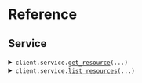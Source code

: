 # Reference
## Service
<details><summary><code>client.service.<a href="src/seed/service/client.py">get_resource</a>(...)</code></summary>
<dl>
<dd>

#### 🔌 Usage

<dl>
<dd>

<dl>
<dd>

```python
from seed import SeedMixedCase
client = SeedMixedCase(base_url="https://yourhost.com/path/to/api", )
client.service.get_resource(resource_id='rsc-xyz', )

```
</dd>
</dl>
</dd>
</dl>

#### ⚙️ Parameters

<dl>
<dd>

<dl>
<dd>

**resource_id:** `str` 
    
</dd>
</dl>

<dl>
<dd>

**request_options:** `typing.Optional[RequestOptions]` — Request-specific configuration.
    
</dd>
</dl>
</dd>
</dl>


</dd>
</dl>
</details>

<details><summary><code>client.service.<a href="src/seed/service/client.py">list_resources</a>(...)</code></summary>
<dl>
<dd>

#### 🔌 Usage

<dl>
<dd>

<dl>
<dd>

```python
from seed import SeedMixedCase
import datetime
client = SeedMixedCase(base_url="https://yourhost.com/path/to/api", )
client.service.list_resources(page_limit=10, before_date=datetime.date.fromisoformat("2023-01-01", ), )

```
</dd>
</dl>
</dd>
</dl>

#### ⚙️ Parameters

<dl>
<dd>

<dl>
<dd>

**page_limit:** `int` 
    
</dd>
</dl>

<dl>
<dd>

**before_date:** `dt.date` 
    
</dd>
</dl>

<dl>
<dd>

**request_options:** `typing.Optional[RequestOptions]` — Request-specific configuration.
    
</dd>
</dl>
</dd>
</dl>


</dd>
</dl>
</details>

